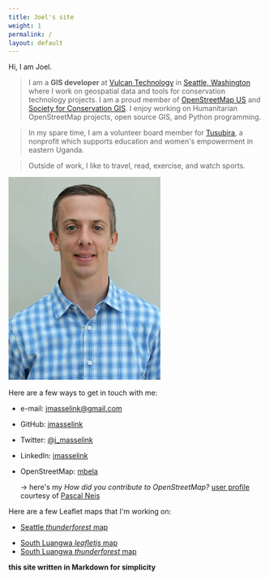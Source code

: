 ```yaml
---
title: Joel's site
weight: 1
permalink: /
layout: default
---
```


Hi, I am Joel.

>I am a **GIS developer** at [Vulcan Technology](http://www.vulcan.com/technology) in [Seattle, Washington](/maps/leaflet-map.html) where I work on geospatial data and tools for conservation technology projects.
>I am a proud member of [OpenStreetMap US](http://openstreetmap.org) and [Society for Conservation GIS](http://scgis.org).
>I enjoy working on Humanitarian OpenStreetMap projects, open source GIS, and Python programming.

>In my spare time, I am a volunteer board member for [Tusubira](http://www.tusubira.org), a nonprofit which supports education and women's empowerment in eastern Uganda.

>Outside of work, I like to travel, read, exercise, and watch sports. 

[comment]:![joelm](/images/Masselink-edit.jpg)
<img src="/images/Masselink-edit.jpg" alt="Joel Masselink" width="300px" height="400px"/>


Here are a few ways to get in touch with me:

* e-mail:         [jmasselink@gmail.com](mailto:jmasselink@gmail.com)
* GitHub:         [jmasselink](http://github.com/jmasselink)
* Twitter:        [@j_masselink](http://twitter.com/j_masselink)
* LinkedIn:       [jmasselink](https://www.linkedin.com/in/jmasselink)
* OpenStreetMap:  [mbela](http://www.openstreetmap.org/user/mbela)  

    ->  here's my *How did you contribute to OpenStreetMap?* [user profile](http://hdyc.neis-one.org/?mbela) courtesy of [Pascal Neis](http://neis-one.org)


Here are a few Leaflet maps that I'm working on:

<!-- * [example leaflet map](/maps/leaflet-map.html) -->
<!-- * [Seattle leafletjs map](/maps/Seattle-map.html) -->
* [Seattle *thunderforest* map](/maps/survive-sound-thunderforest.html)
<!-- * [South Luangwa mapbox map](/maps/SLuangwa-map-mapbox.html) -->
* [South Luangwa *leafletjs* map](/maps/SLuangwa-map-leaflet.html)
* [South Luangwa *thunderforest* map](/maps/SLuangwa-map-thunderforest.html)


**this site written in Markdown for simplicity**

<!-- [html version](html-version.html) -->

<!-- [resume](resume/resume-edit.md) -->
